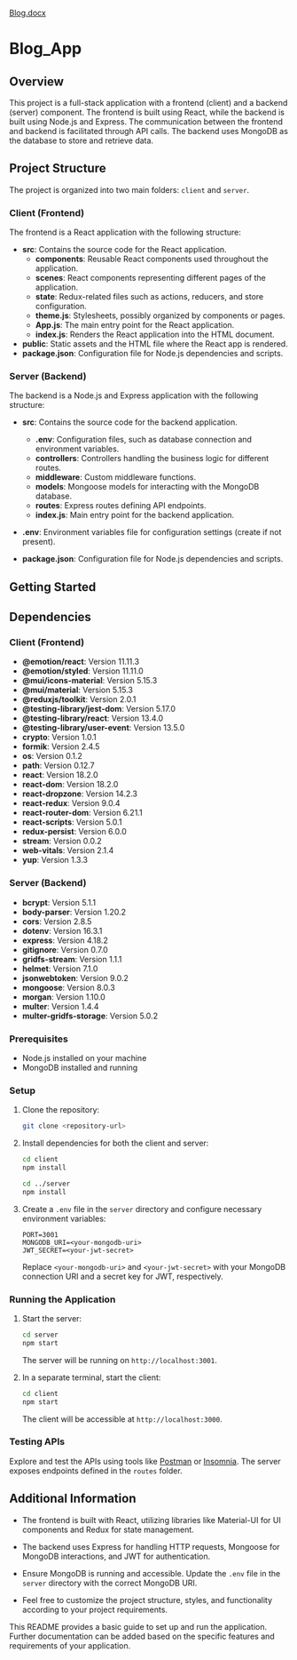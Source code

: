 [Blog.docx](https://github.com/harshak2001/blog_app/files/13856600/Blog.docx)

# Blog_App

## Overview
This project is a full-stack application with a frontend (client) and a backend (server) component. The frontend is built using React, while the backend is built using Node.js and Express. The communication between the frontend and backend is facilitated through API calls. The backend uses MongoDB as the database to store and retrieve data.

## Project Structure

The project is organized into two main folders: `client` and `server`.
### Client (Frontend)
The frontend is a React application with the following structure:

- **src**: Contains the source code for the React application.
  - **components**: Reusable React components used throughout the application.
  - **scenes**: React components representing different pages of the application.
  - **state**: Redux-related files such as actions, reducers, and store configuration.
  - **theme.js**: Stylesheets, possibly organized by components or pages.
  - **App.js**: The main entry point for the React application.
  - **index.js**: Renders the React application into the HTML document.
- **public**: Static assets and the HTML file where the React app is rendered.
- **package.json**: Configuration file for Node.js dependencies and scripts.

### Server (Backend)

The backend is a Node.js and Express application with the following structure:

- **src**: Contains the source code for the backend application.
  - **.env**: Configuration files, such as database connection and environment variables.
  - **controllers**: Controllers handling the business logic for different routes.
  - **middleware**: Custom middleware functions.
  - **models**: Mongoose models for interacting with the MongoDB database.
  - **routes**: Express routes defining API endpoints.
  - **index.js**: Main entry point for the backend application.

- **.env**: Environment variables file for configuration settings (create if not present).

- **package.json**: Configuration file for Node.js dependencies and scripts.

## Getting Started

## Dependencies

### Client (Frontend)

- **@emotion/react**: Version 11.11.3
- **@emotion/styled**: Version 11.11.0
- **@mui/icons-material**: Version 5.15.3
- **@mui/material**: Version 5.15.3
- **@reduxjs/toolkit**: Version 2.0.1
- **@testing-library/jest-dom**: Version 5.17.0
- **@testing-library/react**: Version 13.4.0
- **@testing-library/user-event**: Version 13.5.0
- **crypto**: Version 1.0.1
- **formik**: Version 2.4.5
- **os**: Version 0.1.2
- **path**: Version 0.12.7
- **react**: Version 18.2.0
- **react-dom**: Version 18.2.0
- **react-dropzone**: Version 14.2.3
- **react-redux**: Version 9.0.4
- **react-router-dom**: Version 6.21.1
- **react-scripts**: Version 5.0.1
- **redux-persist**: Version 6.0.0
- **stream**: Version 0.0.2
- **web-vitals**: Version 2.1.4
- **yup**: Version 1.3.3

### Server (Backend)

- **bcrypt**: Version 5.1.1
- **body-parser**: Version 1.20.2
- **cors**: Version 2.8.5
- **dotenv**: Version 16.3.1
- **express**: Version 4.18.2
- **gitignore**: Version 0.7.0
- **gridfs-stream**: Version 1.1.1
- **helmet**: Version 7.1.0
- **jsonwebtoken**: Version 9.0.2
- **mongoose**: Version 8.0.3
- **morgan**: Version 1.10.0
- **multer**: Version 1.4.4
- **multer-gridfs-storage**: Version 5.0.2

### Prerequisites

- Node.js installed on your machine
- MongoDB installed and running

### Setup

1. Clone the repository:

   ```bash
   git clone <repository-url>
   ```

2. Install dependencies for both the client and server:

   ```bash
   cd client
   npm install

   cd ../server
   npm install
   ```

3. Create a `.env` file in the `server` directory and configure necessary environment variables:

   ```env
   PORT=3001
   MONGODB_URI=<your-mongodb-uri>
   JWT_SECRET=<your-jwt-secret>
   ```

   Replace `<your-mongodb-uri>` and `<your-jwt-secret>` with your MongoDB connection URI and a secret key for JWT, respectively.

### Running the Application

1. Start the server:

   ```bash
   cd server
   npm start
   ```

   The server will be running on `http://localhost:3001`.

2. In a separate terminal, start the client:

   ```bash
   cd client
   npm start
   ```

   The client will be accessible at `http://localhost:3000`.

### Testing APIs

Explore and test the APIs using tools like [Postman](https://www.postman.com/) or [Insomnia](https://insomnia.rest/). The server exposes endpoints defined in the `routes` folder.

## Additional Information

- The frontend is built with React, utilizing libraries like Material-UI for UI components and Redux for state management.

- The backend uses Express for handling HTTP requests, Mongoose for MongoDB interactions, and JWT for authentication.

- Ensure MongoDB is running and accessible. Update the `.env` file in the `server` directory with the correct MongoDB URI.

- Feel free to customize the project structure, styles, and functionality according to your project requirements.

This README provides a basic guide to set up and run the application. Further documentation can be added based on the specific features and requirements of your application.

